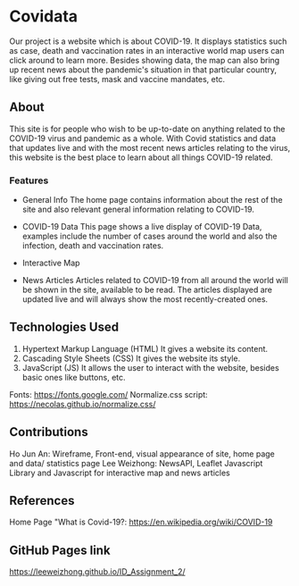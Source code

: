 # Covidata
Our project is a website which is about COVID-19. It displays statistics such as case, death and vaccination rates in an interactive world map users can click around to learn more. Besides showing data, the map can also bring up recent news about the pandemic's situation in that particular country, like giving out free tests, mask and vaccine mandates, etc.
 
## About
This site is for people who wish to be up-to-date on anything related to the COVID-19 virus and pandemic as a whole. With Covid statistics and data that updates live and with the most recent news articles relating to the virus, this website is the best place to learn about all things COVID-19 related.

### Features
- General Info
The home page contains information about the rest of the site and also relevant general information relating to COVID-19.
- COVID-19 Data
This page shows a live display of COVID-19 Data, examples include the number of cases around the world and also the infection, death and vaccination rates.
- Interactive Map

- News Articles
Articles related to COVID-19 from all around the world will be shown in the site, available to be read. The articles displayed are updated live and will always show the most recently-created ones.

## Technologies Used
1. Hypertext Markup Language (HTML)
It gives a website its content. 
2. Cascading Style Sheets (CSS)
It gives the website its style.
3. JavaScript (JS)
It allows the user to interact with the website, besides basic ones like buttons, etc.

Fonts: https://fonts.google.com/
Normalize.css script: https://necolas.github.io/normalize.css/

## Contributions
Ho Jun An: Wireframe, Front-end, visual appearance of site, home page and data/ statistics page
Lee Weizhong: NewsAPI, Leaflet Javascript Library and Javascript for interactive map and news articles

## References
Home Page "What is Covid-19?: https://en.wikipedia.org/wiki/COVID-19

## GitHub Pages link
https://leeweizhong.github.io/ID_Assignment_2/
